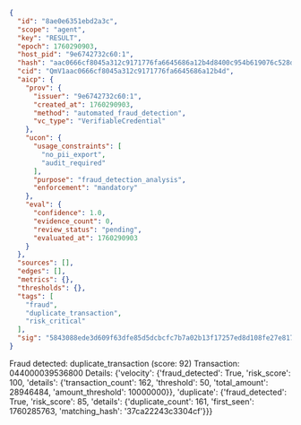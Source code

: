```json
{
  "id": "8ae0e6351ebd2a3c",
  "scope": "agent",
  "key": "RESULT",
  "epoch": 1760290903,
  "host_pid": "9e6742732c60:1",
  "hash": "aac0666cf8045a312c9171776fa6645686a12b4d8400c954b619076c528d61f4",
  "cid": "QmV1aac0666cf8045a312c9171776fa6645686a12b4d",
  "aicp": {
    "prov": {
      "issuer": "9e6742732c60:1",
      "created_at": 1760290903,
      "method": "automated_fraud_detection",
      "vc_type": "VerifiableCredential"
    },
    "ucon": {
      "usage_constraints": [
        "no_pii_export",
        "audit_required"
      ],
      "purpose": "fraud_detection_analysis",
      "enforcement": "mandatory"
    },
    "eval": {
      "confidence": 1.0,
      "evidence_count": 0,
      "review_status": "pending",
      "evaluated_at": 1760290903
    }
  },
  "sources": [],
  "edges": [],
  "metrics": {},
  "thresholds": {},
  "tags": [
    "fraud",
    "duplicate_transaction",
    "risk_critical"
  ],
  "sig": "5843088ede3d609f63dfe85d5dcbcfc7b7a02b13f17257ed8d108fe27e81797c"
}
```

Fraud detected: duplicate_transaction (score: 92)
Transaction: 044000039536800
Details: {'velocity': {'fraud_detected': True, 'risk_score': 100, 'details': {'transaction_count': 162, 'threshold': 50, 'total_amount': 28946484, 'amount_threshold': 10000000}}, 'duplicate': {'fraud_detected': True, 'risk_score': 85, 'details': {'duplicate_count': 161, 'first_seen': 1760285763, 'matching_hash': '37ca22243c3304cf'}}}